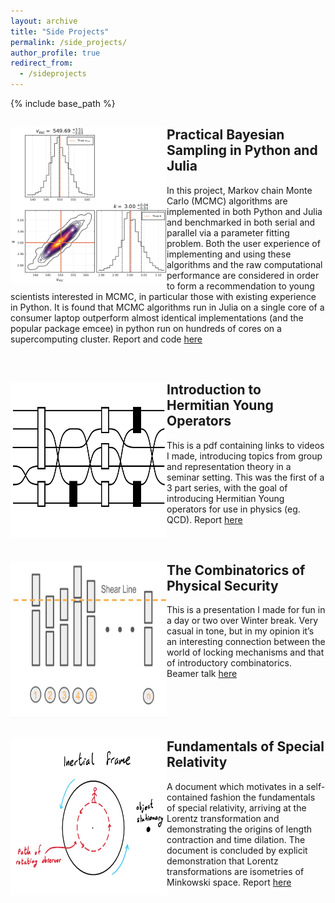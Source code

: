 ```yaml
---
layout: archive
title: "Side Projects"
permalink: /side_projects/
author_profile: true
redirect_from:
  - /sideprojects
---
```


{% include base_path %}

<div style="clear: both;">
  <div style="float: left; margin-right 5em;">
    <img src="/images/corner.png" alt="corner plot" width="250" height="250">
  </div>
  <div>
  <h2>Practical Bayesian Sampling in Python and Julia</h2>
    <p>In this project, Markov chain Monte Carlo (MCMC) algorithms are implemented in both Python and Julia and benchmarked in both serial and parallel via a parameter fitting problem. Both the user experience of implementing and using these algorithms and the raw computational performance are considered in order to form a recommendation to young scientists interested in MCMC, in particular those with existing experience in Python. It is found that MCMC algorithms run in Julia on a single core of a consumer laptop outperform almost identical implementations (and the popular package emcee) in python run on hundreds of cores on a supercomputing cluster. Report and code <a href="https://github.com/CianMRoche/Practical-Bayesian-Sampling">here</a> </p>
  </div>
</div>

<br clear="left"/>


<div style="clear: both;">
  <div style="float: left; margin-right 5em;">
    <img src="/images/young2.png" alt="Birdtrack diagram" width="250" height="250">
  </div>
  <div>
  <h2>Introduction to Hermitian Young Operators</h2>
    <p>This is a pdf containing links to videos I made, introducing topics from group and representation theory in a seminar setting. This was the first of a 3 part series, with the goal of introducing Hermitian Young operators for use in physics (eg. QCD). Report <a href="/files/young.pdf">here</a> </p>
  </div>
</div>

<br clear="left"/>


<div style="clear: both;">
  <div style="float: left; margin-right 5em;">
    <img src="/images/lox.png" alt="Combination Lock" width="250" height="250">
  </div>
  <div>
  <h2>The Combinatorics of Physical Security </h2>
    <p>This is a presentation I made for fun in a day or two over Winter break. Very casual in tone, but in my opinion it’s an interesting connection between the world of locking mechanisms and that of introductory combinatorics. Beamer talk <a href="/files/young.pdf">here</a> </p>
  </div>
</div>

<br clear="left"/>


<div style="clear: both;">
  <div style="float: left; margin-right 5em;">
    <img src="/images/sprel.png" alt="frames" width="250" height="250">
  </div>
  <div>
  <h2>Fundamentals of Special Relativity  </h2>
    <p>A document which motivates in a self-contained fashion the fundamentals of special relativity, arriving at the Lorentz transformation and demonstrating the origins of length contraction and time dilation. The document is concluded by explicit demonstration that Lorentz transformations are isometries of Minkowski space. Report <a href="/files/sprel.pdf">here</a> </p>
  </div>
</div>

<br clear="left"/>